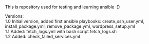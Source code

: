 This is repository used for testing and learning ansible :D 

Versions: \
1.0 Initial version, added first ansible playbooks: create_ssh_user.yml, install_package.yml, remove_package.yml, wordpress_setup.yml \
1.1 Added: fetch_logs.yml with bash script fetch_logs.sh \
1.2 Added: check_failed_services.yml
